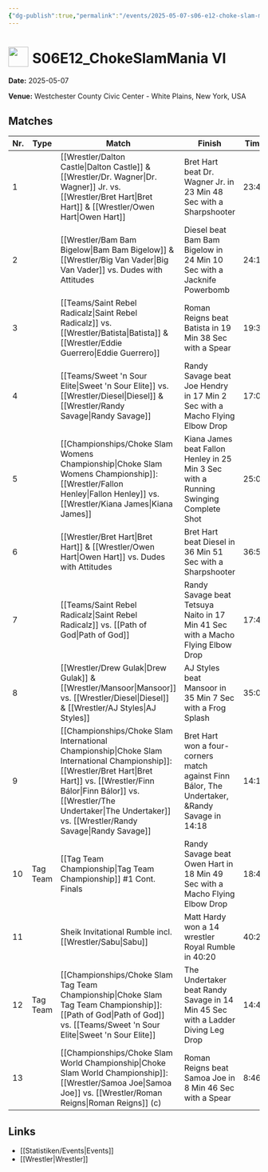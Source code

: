 ```yaml
---
{"dg-publish":true,"permalink":"/events/2025-05-07-s06-e12-choke-slam-mania-vi/","title":"S06E12_ChokeSlamMania VI","noteIcon":""}
---
```



# <img src="https://github.com/CptSpaulding1980/choke-slam-wrestling/releases/download/images/ChokeSlam.png" width="40" style="vertical-align:bottom; margin-right:8px;">**S06E12_ChokeSlamMania VI**

**Date:** 2025-05-07

**Venue:** Westchester County Civic Center - White Plains, New York, USA

## Matches

| Nr. | Type | Match | Finish | Time | Rating | Score |
|-----|------|-------|--------|------|--------|-------|
| 1 |  | [[Wrestler/Dalton Castle\|Dalton Castle]] & [[Wrestler/Dr. Wagner\|Dr. Wagner]] Jr. vs. [[Wrestler/Bret Hart\|Bret Hart]] & [[Wrestler/Owen Hart\|Owen Hart]] | Bret Hart beat Dr. Wagner Jr. in 23 Min 48 Sec with a Sharpshooter | 23:48 | ★★★★ | 86 |
| 2 |  | [[Wrestler/Bam Bam Bigelow\|Bam Bam Bigelow]] & [[Wrestler/Big Van Vader\|Big Van Vader]] vs. Dudes with Attitudes | Diesel beat Bam Bam Bigelow in 24 Min 10 Sec with a Jacknife Powerbomb | 24:10 | ★★★★1/4 | 88 |
| 3 |  | [[Teams/Saint Rebel Radicalz\|Saint Rebel Radicalz]] vs. [[Wrestler/Batista\|Batista]] & [[Wrestler/Eddie Guerrero\|Eddie Guerrero]] | Roman Reigns beat Batista in 19 Min 38 Sec with a Spear | 19:38 | ★★★★ | 86 |
| 4 |  | [[Teams/Sweet 'n Sour Elite\|Sweet 'n Sour Elite]] vs. [[Wrestler/Diesel\|Diesel]] & [[Wrestler/Randy Savage\|Randy Savage]] | Randy Savage beat Joe Hendry in 17 Min 2 Sec with a Macho Flying Elbow Drop | 17:02 | ★★★ | 69 |
| 5 |  | [[Championships/Choke Slam Womens Championship\|Choke Slam Womens Championship]]: [[Wrestler/Fallon Henley\|Fallon Henley]] vs. [[Wrestler/Kiana James\|Kiana James]] | Kiana James beat Fallon Henley in 25 Min 3 Sec with a Running Swinging Complete Shot | 25:03 | ★★★★ | 85 |
| 6 |  | [[Wrestler/Bret Hart\|Bret Hart]] & [[Wrestler/Owen Hart\|Owen Hart]] vs. Dudes with Attitudes | Bret Hart beat Diesel in 36 Min 51 Sec with a Sharpshooter | 36:51 | ★★★★1/2 | 94 |
| 7 |  | [[Teams/Saint Rebel Radicalz\|Saint Rebel Radicalz]] vs. [[Path of God\|Path of God]] | Randy Savage beat Tetsuya Naito in 17 Min 41 Sec with a Macho Flying Elbow Drop | 17:41 | ★★★3/4 | 82 |
| 8 |  | [[Wrestler/Drew Gulak\|Drew Gulak]] & [[Wrestler/Mansoor\|Mansoor]] vs. [[Wrestler/Diesel\|Diesel]] & [[Wrestler/AJ Styles\|AJ Styles]] | AJ Styles beat Mansoor in 35 Min 7 Sec with a Frog Splash | 35:07 | ★★★★1/2 | 92 |
| 9 |  | [[Championships/Choke Slam International Championship\|Choke Slam International Championship]]: [[Wrestler/Bret Hart\|Bret Hart]] vs. [[Wrestler/Finn Bálor\|Finn Bálor]] vs. [[Wrestler/The Undertaker\|The Undertaker]] vs. [[Wrestler/Randy Savage\|Randy Savage]] | Bret Hart won a four-corners match against Finn Bálor, The Undertaker, &Randy Savage in  14:18 | 14:18 | ★★★★ | 85 |
| 10 | Tag Team | [[Tag Team Championship\|Tag Team Championship]] #1 Cont. Finals | Randy Savage beat Owen Hart in 18 Min 49 Sec with a Macho Flying Elbow Drop | 18:49 | ★★★1/2 | 77 |
| 11 |  | Sheik Invitational Rumble incl. [[Wrestler/Sabu\|Sabu]] | Matt Hardy won a 14 wrestler Royal Rumble in  40:20 | 40:20 | ★★★★ | 84 |
| 12 | Tag Team | [[Championships/Choke Slam Tag Team Championship\|Choke Slam Tag Team Championship]]: [[Path of God\|Path of God]] vs. [[Teams/Sweet 'n Sour Elite\|Sweet 'n Sour Elite]] | The Undertaker beat Randy Savage in 14 Min 45 Sec with a Ladder Diving Leg Drop | 14:45 | ★★★★1/4 | 90 |
| 13 |  | [[Championships/Choke Slam World Championship\|Choke Slam World Championship]]: [[Wrestler/Samoa Joe\|Samoa Joe]] vs. [[Wrestler/Roman Reigns\|Roman Reigns]] (c) | Roman Reigns beat Samoa Joe in 8 Min 46 Sec with a Spear | 8:46 | ★★★ | 68 |

## Links
- [[Statistiken/Events\|Events]]
- [[Wrestler\|Wrestler]]
